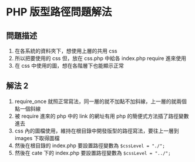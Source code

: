 # PHP 版型路徑問題解法

## 問題描述
1. 在各系統的資料夾下，想使用上層的共用 css
2. 所以把要使用的 css 但，放在 css.php 中給各 index.php require 進來使用
2. 在 css 中使用的圖，想在各階層下也能顯示正常

## 解法 2
1. require_once 就照正常寫法，同一層的就不加點不加斜線，上一層的就兩個點一個斜線
2. 被 require 進來的 php 中的 link 的網址有用 php 的簡便式方法插了路徑變數進去
3. css 內的圖檔使用，維持在根目錄中開發版型的路徑寫法，要往上一層到 images 下取得圖檔
4. 然後在根目錄的 index.php 要設置路徑變數為 `$cssLevel = "./";`
5. 然後在 cate 下的 index.php 要設置路徑變數為 `$cssLevel = "../";`